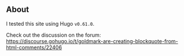 ## About

I tested this site using Hugo `v0.61.0`.


Check out the discussion on the forum: https://discourse.gohugo.io/t/goldmark-are-creating-blockquote-from-html-comments/22406
